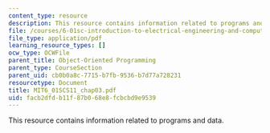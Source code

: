 ```yaml
---
content_type: resource
description: This resource contains information related to programs and data.
file: /courses/6-01sc-introduction-to-electrical-engineering-and-computer-science-i-spring-2011/facb2dfdb11f87b068e8fcbcbd9e9539_MIT6_01SCS11_chap03.pdf
file_type: application/pdf
learning_resource_types: []
ocw_type: OCWFile
parent_title: Object-Oriented Programming
parent_type: CourseSection
parent_uid: cb0b0a8c-7715-b7fb-9536-b7d77a728231
resourcetype: Document
title: MIT6_01SCS11_chap03.pdf
uid: facb2dfd-b11f-87b0-68e8-fcbcbd9e9539
---
```

This resource contains information related to programs and data.